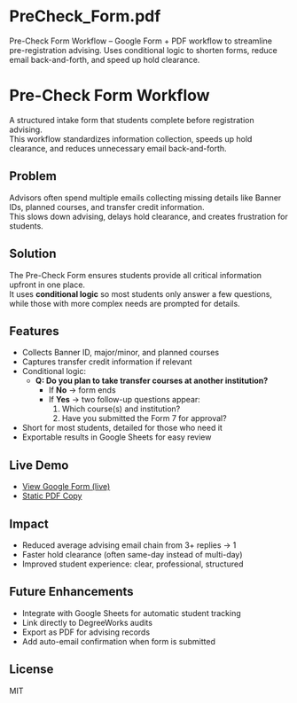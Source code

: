 # PreCheck_Form.pdf
Pre-Check Form Workflow – Google Form + PDF workflow to streamline pre-registration advising. Uses conditional logic to shorten forms, reduce email back-and-forth, and speed up hold clearance.
# Pre-Check Form Workflow

A structured intake form that students complete before registration advising.  
This workflow standardizes information collection, speeds up hold clearance, and reduces unnecessary email back-and-forth.

## Problem

Advisors often spend multiple emails collecting missing details like Banner IDs, planned courses, and transfer credit information.  
This slows down advising, delays hold clearance, and creates frustration for students.

## Solution

The Pre-Check Form ensures students provide all critical information upfront in one place.  
It uses **conditional logic** so most students only answer a few questions, while those with more complex needs are prompted for details.

## Features

- Collects Banner ID, major/minor, and planned courses
- Captures transfer credit information if relevant
- Conditional logic:
  - **Q: Do you plan to take transfer courses at another institution?**
    - If **No** → form ends
    - If **Yes** → two follow-up questions appear:
      1. Which course(s) and institution?
      2. Have you submitted the Form 7 for approval?
- Short for most students, detailed for those who need it
- Exportable results in Google Sheets for easy review

## Live Demo

- [View Google Form (live)](https://forms.gle/tRqTpG7wUiRfEDVX6)  
- [Static PDF Copy](PreCheck_Form.pdf)

## Impact

- Reduced average advising email chain from 3+ replies → 1  
- Faster hold clearance (often same-day instead of multi-day)  
- Improved student experience: clear, professional, structured  

## Future Enhancements

- Integrate with Google Sheets for automatic student tracking
- Link directly to DegreeWorks audits
- Export as PDF for advising records
- Add auto-email confirmation when form is submitted

## License

MIT
